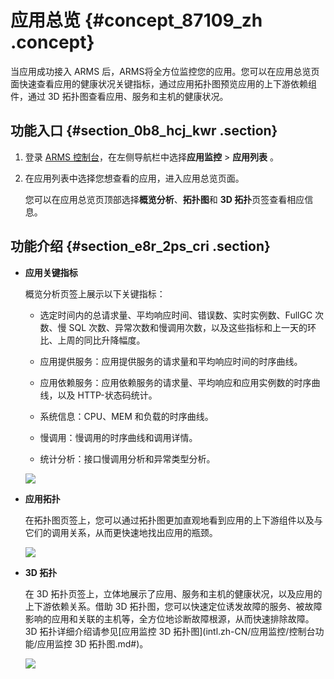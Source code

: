 # 应用总览 {#concept_87109_zh .concept}

当应用成功接入 ARMS 后，ARMS将全方位监控您的应用。您可以在应用总览页面快速查看应用的健康状况关键指标，通过应用拓扑图预览应用的上下游依赖组件，通过 3D 拓扑图查看应用、服务和主机的健康状况。

## 功能入口 {#section_0b8_hcj_kwr .section}

1.  登录 [ARMS 控制台](https://arms-ap-southeast-1.console.aliyun.com/#/home)，在左侧导航栏中选择**应用监控** \> **应用列表** 。
2.  在应用列表中选择您想查看的应用，进入应用总览页面。

    您可以在应用总览页顶部选择**概览分析**、**拓扑图**和 **3D 拓扑**页签查看相应信息。


## 功能介绍 {#section_e8r_2ps_cri .section}

-   **应用关键指标** 

    概览分析页签上展示以下关键指标：

    -   选定时间内的总请求量、平均响应时间、错误数、实时实例数、FullGC 次数、慢 SQL 次数、异常次数和慢调用次数，以及这些指标和上一天的环比、上周的同比升降幅度。

    -   应用提供服务：应用提供服务的请求量和平均响应时间的时序曲线。

    -   应用依赖服务：应用依赖服务的请求量、平均响应和应用实例数的时序曲线，以及 HTTP-状态码统计。

    -   系统信息：CPU、MEM 和负载的时序曲线。

    -   慢调用：慢调用的时序曲线和调用详情。

    -   统计分析：接口慢调用分析和异常类型分析。

    ![](http://static-aliyun-doc.oss-cn-hangzhou.aliyuncs.com/assets/img/152239/155729747243127_zh-CN.png)

-   **应用拓扑** 

    在拓扑图页签上，您可以通过拓扑图更加直观地看到应用的上下游组件以及与它们的调用关系，从而更快速地找出应用的瓶颈。

    ![](http://static-aliyun-doc.oss-cn-hangzhou.aliyuncs.com/assets/img/152239/155729747243129_zh-CN.png)

-   **3D 拓扑** 

    在 3D 拓扑页签上，立体地展示了应用、服务和主机的健康状况，以及应用的上下游依赖关系。借助 3D 拓扑图，您可以快速定位诱发故障的服务、被故障影响的应用和关联的主机等，全方位地诊断故障根源，从而快速排除故障。3D 拓扑详细介绍请参见[应用监控 3D 拓扑图](intl.zh-CN/应用监控/控制台功能/应用监控 3D 拓扑图.md#)。

    ![](http://static-aliyun-doc.oss-cn-hangzhou.aliyuncs.com/assets/img/152239/155729747246742_zh-CN.png)


